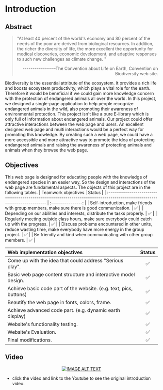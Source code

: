 # Introduction
## Abstract
> "At least 40 percent of the world's economy and 80 percent of the needs of the poor are derived from biological resources. In addition, the richer the diversity of life, the more excellent the opportunity for medical discoveries, economic development, and adaptive responses to such new challenges as climate change. "
>                                            <p align="right">-----------------The Convention about Life on Earth, Convention on Biodiversity web site.</p>

Biodiversity is the essential attribute of the ecosystem. It provides a rich life and boosts ecosystem productivity, which plays a vital role for the earth. Therefore it would be beneficial if we could gain more knowledge concern with the protection of endangered animals all over the world.
In this project, we designed a single-page application to help people recognize endangered animals in the wild, also promoting their awareness of environmental protection. This project isn't like a pure E-library which is only full of information about endangered animals. Our project could offer attractive interactions between the web page and users. An excellent designed web page and multi interactions would be a perfect way for promoting this knowledge.
By creating such a web page, we could have a more accessible and more attractive way to promote the idea of protecting endangered animals and raising the awareness of protecting animals and animals when they browse the web page.
## Objectives
This web page is designed for educating people with the knowledge of endangered species in an easier way. So the design and interactions of the web page are fundamental aspects. The objects of this project are in the following tables.
| Teamwork objectives                                                                                                          |       Status       |
| :---------------------------------------------------------------------------------------------------------------------------- | :----------------: |
| Self-introduction, make friends with group members, make sure there is good communication.                                  | :white_check_mark: |
| Depending on our abilities and interests, distribute the tasks properly.                                                      | :white_check_mark: |
| Regularly meeting outside class hours, make sure everybody could catch up with the progress.                                   | :white_check_mark: |
| Discuss problems encountered in other units, reduce wasting time, make everybody have more energy in the group project.        | :white_check_mark: |
| Be friendly and kind when communicating with other group members.                                                                   | :white_check_mark: |

| Web implementation objectives                                                                                               |       Status       |
| :-------------------------------------------------------------------------------------------------------------------------- | :----------------: |
| Come up with the idea that could address "Serious play".                                                                     | :white_check_mark: |
| Basic web page content structure and interactive model design.                                                              | :white_check_mark: |
| Achieve basic code part of the website. (e.g. text, pics, buttons)                                                           | :white_check_mark: |
| Beautify the web page in fonts, colors, frame.                                                                              | :white_check_mark: |
| Achieve advanced code part. (e.g. dynamic earth display)                                                                     | :white_check_mark: |
| Website's functionality testing.                                                                                            | :white_check_mark: |
| Website's Evaluation.                                                                                                       | :white_check_mark: |
| Final modifications.  <img width=703/>                                                                                      | :white_check_mark: |

## Video
<div align="center" width="560">

  [![IMAGE ALT TEXT](https://github.com/liyao0123/SoftwareEngineering2021Desk3/blob/main/Documentation/pics/gif.gif)](https://www.youtube.com/watch?v=u4elR3cB9o8)

</div>

- click the video and link to the Youtube to see the original introduction video.



